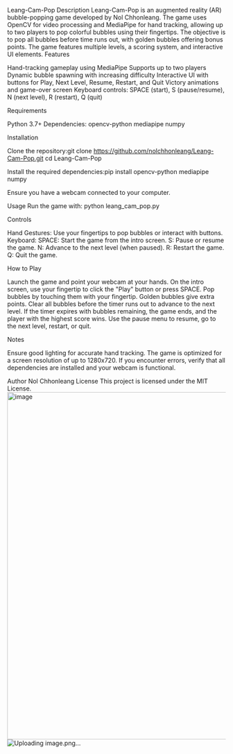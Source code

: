 Leang-Cam-Pop
Description
Leang-Cam-Pop is an augmented reality (AR) bubble-popping game developed by Nol Chhonleang. The game uses OpenCV for video processing and MediaPipe for hand tracking, allowing up to two players to pop colorful bubbles using their fingertips. The objective is to pop all bubbles before time runs out, with golden bubbles offering bonus points. The game features multiple levels, a scoring system, and interactive UI elements.
Features

Hand-tracking gameplay using MediaPipe
Supports up to two players
Dynamic bubble spawning with increasing difficulty
Interactive UI with buttons for Play, Next Level, Resume, Restart, and Quit
Victory animations and game-over screen
Keyboard controls: SPACE (start), S (pause/resume), N (next level), R (restart), Q (quit)

Requirements

Python 3.7+
Dependencies:
opencv-python
mediapipe
numpy



Installation

Clone the repository:git clone https://github.com/nolchhonleang/Leang-Cam-Pop.git
cd Leang-Cam-Pop


Install the required dependencies:pip install opencv-python mediapipe numpy


Ensure you have a webcam connected to your computer.

Usage
Run the game with:
python leang_cam_pop.py

Controls

Hand Gestures: Use your fingertips to pop bubbles or interact with buttons.
Keyboard:
SPACE: Start the game from the intro screen.
S: Pause or resume the game.
N: Advance to the next level (when paused).
R: Restart the game.
Q: Quit the game.



How to Play

Launch the game and point your webcam at your hands.
On the intro screen, use your fingertip to click the "Play" button or press SPACE.
Pop bubbles by touching them with your fingertip. Golden bubbles give extra points.
Clear all bubbles before the timer runs out to advance to the next level.
If the timer expires with bubbles remaining, the game ends, and the player with the highest score wins.
Use the pause menu to resume, go to the next level, restart, or quit.

Notes

Ensure good lighting for accurate hand tracking.
The game is optimized for a screen resolution of up to 1280x720.
If you encounter errors, verify that all dependencies are installed and your webcam is functional.

Author
Nol Chhonleang
License
This project is licensed under the MIT License.
<img width="1280" height="801" alt="image" src="https://github.com/user-attachments/assets/5424a7ee-30ab-4e72-a12c-332a937c31c8" />
![Uploading image.png…]()

